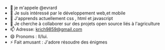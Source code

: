 - 👋 je m'appele @evrard 
- 👀 Je suis intéressé par le développement web,et mobile 
- 🌱 J'apprends actuellement css , html et javascript 
- 💞️ Je cherche à collaborer sur des projets open source liés à l'agriculture
- 📫 Adresse:  krich9859@gmail.com
- 😄 Pronoms : Il/lui.
- ⚡ Fait amusant : J'adore résoudre des énigmes

<!---
evrard77/evrard77 is a ✨ special ✨ repository because its `README.md` (this file) appears on your GitHub profile.
You can click the Preview link to take a look at your changes.
--->
